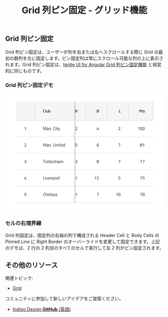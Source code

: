 ﻿---
title: Grid 列ピン固定 - グリッド機能
_description: Grid 列ピン固定コンポーネントは、スクロールのあるグリッドで最初の数列をピン固定するためのメカニズムです。
_keywords: デザイン システム, Sketch, Ignite UI for Angular, Grid 機能, UI ライブラリ, ウィジェット
_language: ja
---

## Grid 列ピン固定

Grid 列ピン固定は、ユーザーが列を右または左へスクロールする際に Grid の最初の数列を左に固定します。ピン固定列は常にスクロール可能な列の上に表示されます。Grid 列ピン固定は、[Ignite UI for Angular Grid 列ピン固定機能](https://jp.infragistics.com/products/ignite-ui-angular/angular/components/grid_column_pinning.html) と視覚的に同じものです。

### Grid 列ピン固定デモ

![](../images/grid_column_pinning_demo.png)

### セルの右境界線

Grid 列固定は、固定列の右端の列で構成される Header Cell と Body Cells の Pinned Line に Right Border のオーバーライドを変更して固定できます。上記のデモは、2 行の 2 列目のすべてのセルで実行して左 2 列がピン固定されます。

## その他のリソース

関連トピック:

- [Grid](grid.md)
  <div class="divider--half"></div>

コミュニティに参加して新しいアイデアをご提案ください。

- [Indigo Design **GitHub** (英語)](https://github.com/IgniteUI/design-system-docfx)
